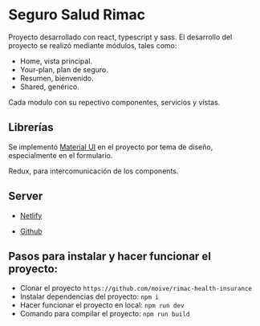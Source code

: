 # Seguro Salud Rimac

Proyecto desarrollado con react, typescript y sass.
El desarrollo del proyecto se realizó mediante módulos, tales como:

- Home, vista principal.
- Your-plan, plan de seguro.
- Resumen, bienvenido.
- Shared, genérico.

Cada modulo con su repectivo componentes, servicios y vistas.

## Librerías

Se implementó [Material UI](https://mui.com/material-ui/getting-started/) en el proyecto por tema de diseño, especialmente en el formulario.

Redux, para intercomunicación de los components.

## Server

- [Netlify](https://rimac-health-insurance.netlify.app/)

- [Github](https://github.com/moive/rimac-health-insurance)

## Pasos para instalar y hacer funcionar el proyecto:

- Clonar el proyecto `https://github.com/moive/rimac-health-insurance`
- Instalar dependencias del proyecto: `npm i`
- Hacer funcionar el proyecto en local: `npm run dev`
- Comando para compilar el proyecto: `npm run build`

